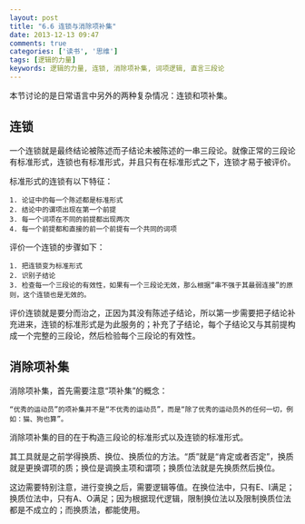 ```yaml
---
layout: post
title: "6.6 连锁与消除项补集"
date: 2013-12-13 09:47
comments: true
categories: ['读书', '思维']
tags: [逻辑的力量]
keywords: 逻辑的力量, 连锁, 消除项补集, 词项逻辑, 直言三段论
---
```

本节讨论的是日常语言中另外的两种复杂情况：连锁和项补集。

## 连锁

一个连锁就是最终结论被陈述而子结论未被陈述的一串三段论。就像正常的三段论有标准形式，连锁也有标准形式，并且只有在标准形式之下，连锁才易于被评价。

标准形式的连锁有以下特征：

	1. 论证中的每一个陈述都是标准形式
	2. 结论中的谓项出现在第一个前提
	3. 每一个词项在不同的前提都出现两次
	4. 每一个前提都和直接的前一个前提有一个共同的词项

评价一个连锁的步骤如下：

	1. 把连锁变为标准形式
	2. 识别子结论
	3. 检查每一个三段论的有效性，如果有一个三段论无效，那么根据“串不强于其最弱连接”的原则，这个连锁也是无效的。

评价连锁就是要分而治之，正因为其没有陈述子结论，所以第一步需要把子结论补充进来，连锁的标准形式是为此服务的；补充了子结论，每个子结论又与其前提构成一个完整的三段论，然后检验每个三段论的有效性。

## 消除项补集

消除项补集，首先需要注意“项补集”的概念：

    “优秀的运动员”的项补集并不是“不优秀的运动员”，而是“除了优秀的运动员外的任何一切，例如：猫、狗也算”。

消除项补集的目的在于构造三段论的标准形式以及连锁的标准形式。

其工具就是之前学得换质、换位、换质位的方法。“质”就是“肯定或者否定”，换质就是更换谓项的质；换位是调换主项和谓项；换质位法就是先换质然后换位。

这边需要特别注意，进行变换之后，需要逻辑等值。在换位法中，只有E、I满足；换质位法中，只有A、O满足；因为根据现代逻辑，限制换位法以及限制换质位法都是不成立的；而换质法，都能使用。


